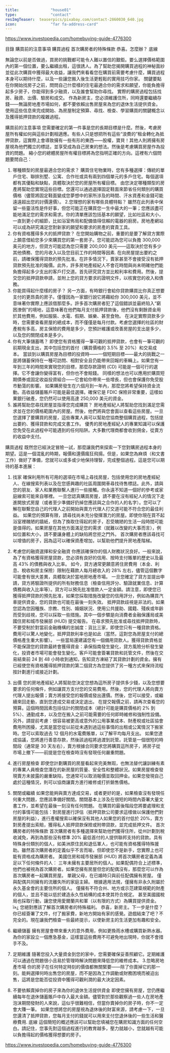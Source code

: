 ```yaml
---
title:              "house01"
type:               "contact"
resImgTeaser:  teaserpics/pixabay.com/contact-2860030_640.jpg
icon:               "far fa-address-card"
---
```


https://www.investopedia.com/homebuying-guide-4776300

目錄
購買前的注意事項
購買過程
首次購房者的特殊條款
恭喜。怎麼辦？
底線

無論您以前是否做過，買房的挑戰都可能令人難以置信的艱鉅。要么選擇價格範圍內的第一個位置，要么繼續出租，這很誘人。為了幫助您揭開購買過程的神秘面紗並從此次購買中獲得最大收益，讓我們來看看您在購買前需要考慮什麼，購買過程本身可以期待什麼，以及一些讓您搬入後生活更輕鬆的實用技巧你家。
關鍵要點
在你開始找房子之前，問問自己什麼樣的住宅最適合你的需求和願望，你能負擔得起多少房子，你能得到多少融資，以及誰會幫助你尋找。
實際的購房過程包括找房、融資、出價、驗房和成交。
作為新房主，您必須維護住所，同時還要繼續存錢——無論房地產市場如何，都不要依賴出售房屋來為您的退休生活提供資金。
使用這些信息來完成開始、為房屋制定預算、尋找、檢查、學習購買的關鍵概念以及獲得抵押貸款的複雜過程。




購買前的注意事項
您需要確定的第一件事是您的長期目標是什麼。然後，考慮房屋所有權如何與這些計劃相適應。有些人只是想把所有這些“浪費的”租金轉化為抵押貸款，這實際上會導致擁有一些有形的東西——股權，寶貝！其他人則將擁有房屋視為他們獨立的標誌，並享受成為自己房東的想法。然後是考慮購買房屋作為投資的問題。
縮小您的總體房屋所有權目標將為您指明正確的方向。這裡有六個問題要問自己：
1. 哪種類型的房屋最適合您的需求？
購買住宅物業時，您有多種選擇：傳統的單戶住宅、聯排別墅、公寓、合作社或具有兩到四個單元的多戶住宅。每個選項都有其優點和缺點，具體取決於您的房屋所有權目標。
由您決定哪種類型的房產將幫助您實現這些目標。您還可以通過選擇固定鞋面來節省任何類別的購買價格（儘管將固定鞋面變成您夢想中的家所涉及的時間、汗水資產和金錢可能遠遠超出您的討價還價）。
2.您理想的家有哪些具體特點？
雖然在此列表中保留一些靈活性是件好事，但您可能正在購買您一生中最大的一筆；您應該盡可能地滿足您的需求和需求。你的清單應該包括基本的願望，比如社區和大小，一直到更小的細節，比如浴室佈局和配備值得信賴的電器的廚房。房地產網站可以成為研究滿足您對新家的願望和要求的房產的寶貴工具。
3. 你有資格獲得多大的抵押貸款？
在您開始購物之前，重要的是要了解貸方實際上願意借給您多少來購買您的第一套房子。您可能認為您可以負擔 300,000 美元的地方，但貸方可能認為您只需要 200,000 美元——這取決於您有多少其他債務、您的月收入以及您目前工作的時間等因素.
在向房屋提出要約之前，請確保獲得貸款的預先批准。在許多情況下，賣家甚至不會接受沒有抵押貸款預先批准的報價。此外，許多房地產經紀人不會花時間與尚未明確他們能負擔得起多少支出的客戶打交道。首先研究貸方並比較利率和費用。然後，提交您的抵押貸款申請，並附上您的貸方要求的證明文件，以核實您的收入和債務。
4. 你能買得起什麼樣的房子？
另一方面，有時銀行會給你貸款購買比你真正想要支付的更昂貴的房子。僅僅因為一家銀行說它將藉給你 300,000 美元，並不意味著你實際上應該借那麼多。許多首次購房者犯了這個錯誤並最終陷入“窮困潦倒”的境地，這意味著在他們每月支付抵押貸款後，他們沒有剩餘資金用於其他費用，例如服裝、水電、假期、娛樂、甚至食物。
在決定實際貸款多少時，您需要查看房屋的總成本，而不僅僅是每月付款。考慮您選擇的社區的財產稅有多高，房主保險的費用是多少，您預計維護或改善房屋的支出是多少，以及您的關閉成本是多少。
5. 你有大筆儲蓄嗎？
即使您有資格獲得一筆可觀的抵押貸款，也會有一筆可觀的前期現金支出，其中包括您的首付（購買價格的 3.5% 至 20%）和交易成本。
當談到以購買房屋為目標的投資時——一個短期目標——最大的挑戰之一是將儲蓄保持在一種可訪問、相對安全且仍能帶來回報的車輛上。如果您有一年到三年的時間來實現您的目標，那麼存款證明 (CD) 可能是一個可行的選擇。它不會讓你變得富有，但你也不會賠錢。
同樣的想法也可以應用於購買短期債券或固定收益投資組合——它會給你帶來一些增長，但也會保護你免受股市動蕩的影響。
如果購房發生在六個月到一年內，那麼您將希望保持資金流動。高收益儲蓄賬戶可能是最佳選擇。確保它是 FDIC 保險非常重要，這樣如果銀行破產，您仍然可以使用高達 250,000 美元的資金。
6. 誰將幫助您尋找房屋並指導您完成購買？
房地產經紀人將幫助您找到滿足您需求並在您的價格範圍內的房屋。然後，他們將與您會面以查看這些房屋。一旦您選擇了要購買的房屋，這些專業人員可以幫助您協商整個購買過程，包括提出要約、獲得貸款和完成文書工作。
優秀的房地產經紀人的專業知識可以保護您免受在此過程中可能遇到的任何陷阱。大多數代理商都會收到佣金，從賣方的收益中支付。





購買過程
既然您已經決定冒險一試，那麼讓我們來探索一下您對購房過程本身的期望。這是一個混亂的時期，報價和還價瘋狂飛揚。但是，如果您為麻煩（和文書工作）做好了準備，您就可以或多或少地保持理智，完成整個過程。這是您可以期待的基本進展：
1. 找家
確保利用所有可用的選項在市場上尋找房屋，包括使用您的房地產經紀人、在線搜索列表以及在您感興趣的社區周圍開車尋找待售標誌。此外，請與您的朋友、家人和業務聯繫人進行一些接觸。你永遠不知道一個好的參考或家庭線索可能來自哪裡。
一旦您認真購買房屋，請不要在沒有經紀人的情況下走進開放式房屋（或者至少準備好扔掉您應該與之合作的人的名字）。您可以了解在聯繫您自己的代理人之前開始與賣方代理人打交道可能不符合您的最佳利益。
如果您的預算有限，請尋找尚未充分發揮潛力的房屋。即使你現在買不起浴室裡醜陋的牆紙，但為了換取住得起的房子，忍受醜陋的生活一段時間可能是值得的。如果房屋在其他方面滿足您的需求（就難以改變的大事而言），例如位置和大小，請不要讓身體上的缺陷將您拒之門外。
首次購房者應該尋找可以增值的房子，因為這可以確保資產增加，以幫助他們提升房地產階梯。
2. 考慮您的融資選擇和安全融資
你應該確保你的個人財務狀況良好。一般來說，為了有資格獲得房屋貸款，您必須有良好的信用、按時支付賬單的歷史以及最高 43% 的債務與收入比率。
如今，貸方通常更願意將住房費用（本金、利息、稅收和房主保險）限制在藉款人每月總收入的 28% 左右，儘管這個數字可能會有很大差異，具體取決於當地房地產市場。
一旦您確定了貸方並提出申請，貸方將驗證所提供的所有財務信息（檢查信用評分、驗證就業信息、計算債務與收入比率等）。貸方可以預先批准借款人一定金額。請注意，即使您已獲得抵押貸款的預先批准，如果您採取措施改變您的信用評分，例如為購買汽車提供資金，您的貸款也可能在最後一刻失效。
 抵押貸款歧視是非法的。如果您認為您因種族、宗教、性別、婚姻狀況、使用公共援助、國籍、殘疾或年齡而受到歧視，您可以採取一些措施。其中一個步驟是向消費者金融保護局或美國住房和城市發展部 (HUD) 提交報告。
在尋求預先批准或尋找抵押貸款時，不要受制於對當前金融機構的忠誠度：貨比三家，即使您只有一種貸款資格。費用可以驚人地變化，抵押貸款利率也是如此（當然，這對您為房屋支付的總價格產生重大影響）。
一些當局還建議您有一個備用貸款人。獲得貸款資格並不能保證您的貸款最終會獲得資金：承保指南發生變化，貸方風險分析發生變化，投資者市場可能會發生變化。客戶可能會簽署貸款和託管文件，然後在交易結束前 24 到 48 小時收到通知，告知貸方凍結了其貸款計劃的資金。擁有已經使您有資格獲得抵押貸款的第二個貸方為您提供了另一種方式來保持流程按計劃進行或接近計劃。
3. 出價
您的房地產經紀人將幫助您決定您想為這所房子提供多少錢，以及您想要要求的任何條件，例如讓買方支付您的交易費用。然後，您的代理人將向賣方代理人提出報價；賣方將接受您的報價或發出還價。然後，您可以接受，或繼續來回走動，直到您達成交易或決定退出。
在提交報價之前，請再次查看您的預算。這個時間因素包括估計的關閉成本（總計可能是購買價格的 2% 到 5%）、通勤成本，以及您在搬入之前可能需要的任何即時維修和強制性設備。
另外，請提前考慮：很容易被更高或意外的公用事業成本、財產稅或社區協會費用所困擾，尤其是當您從以前從未遇到過這些事情的出租或公寓情況下搬家時。您可以索取過去 12 個月的水電費賬單，以了解平均每月支出。
如果您達成協議，您將進行善意存款，然後該過程將過渡到託管。託管是一個很短的時間段（通常是 30 天左右），賣方根據合同要求您將購買這所房子，將房子從市場上撤下——前提是您在檢查時沒有發現任何嚴重問題。
4. 進行房屋檢查
即使您計劃購買的房屋看起來完美無瑕，也無法替代讓訓練有素的專業人員檢查您潛在的新房屋的質量、安全性和整體狀況。如果房屋檢查發現賣方未披露的嚴重缺陷，您通常可以取消報價並取回押金。如果您發現自己處於這種情況，則可以協商讓賣方​​進行維修或打折銷售價格。
5. 關閉或繼續
如果您能夠與賣方達成交易，或者更好的是，如果檢查沒有發現任何重大問題，您應該準備好關閉。關閉基本上涉及在很短的時間內簽署大量文書工作，並希望在最後一刻沒有任何問題。
在購買的最後階段您將要處理和支付的事情可能包括：對房屋進行評估（抵押貸款公司要求這樣做以保護他們對房屋的利益），進行產權搜索以確保沒有其他人如果您的首付低於 20%，賣方對房產提出索賠，獲得私人抵押貸款保險或附帶貸款，並完成抵押文件。
首次購房者的特殊條款
首次購房者有多種選擇來幫助他們獲得住所，從州計劃到稅收減免，再到為那些沒有標準 20% 最低首付的人提供聯邦支持的貸款。具有特殊身份類別的個人，如美洲原住民和退伍軍人，也可能有資格獲得特殊援助。雖然首次購房者的定義似乎不言而喻，但即使您不是新手，您實際上也可能有資格成為購房者。
 美國住房和城市發展部 (HUD) 將首次購房者定義為滿足以下任何條件的人：
三年未擁有主要居所的個人。如果配偶符合上述標準，他們也被視為首次購房者。如果您擁有房屋但您的配偶沒有，那麼您可以作為首次購房者一起購買房屋。
單親父母，在已婚時只與前任配偶擁有房屋。
僅與配偶共同擁有的流離失所的家庭主婦。
根據適用法規，僅擁有非永久附屬於永久基金會的主要住所的個人。
僅擁有不符合州、地方或示范建築規範的財產的個人，並且不能以低於建造永久性結構的成本使其符合規定。
甚至美國國稅局也採取行動，讓您使用愛爾蘭共和軍（以有限的方式）為購買提供資金。ï»¿ 您絕對應該了解首次購房者的特殊福利。
恭喜，新房主。下一步是什麼？
你已經簽署了文件，付了搬家費，新地方開始有家的感覺。遊戲結束了吧？不完全的。現在讓我們檢查一些最終提示，以使新房主的生活更加有趣和安全。
1. 繼續儲蓄
擁有房屋會帶來重大的意外費用，例如更換雨水槽或購買新熱水器。為你的家設立一個應急基金，這樣當這些費用不可避免地出現時，你就不會措手不及。
2. 定期維護
隨著您投入大量資金到您的家中，您需要確保妥善照顧它。定期維護可以通過在問題很小且易於管理時解決問題來降低您的維修成本。
3.忽略房地產市場
你的房子在任何特定時刻的價值都無關緊要——除了你賣掉它的那一刻。能夠選擇何時出售您的房屋，而不是因為工作調動或財務困境而被迫出售，這將是您能否從投資中獲得可觀利潤的最大決定因素。



4. 不要依賴賣掉你的房子來為你的退休生活提供資金
即使您擁有房屋，您仍應繼續每年在退休儲蓄賬戶中存入最大金額。儘管對於那些觀察過一些人在房地產泡沫期間發財的人來說，這似乎很難相信，但當你賣掉你的房子時，你不一定會大賺一筆。
如果您想將您的房屋視為退休後的財富來源，請考慮一下，一旦您還清了抵押貸款，您每月支付的錢就可以用來支付您退休後的一些生活和醫療費用.
底線
這個簡短的概述應該可以幫助您填補您在購房知識方面的任何空白。請記住，您事先對這個過程進行的教育越多，壓力就越小，您就越有可能以負擔得起的價格獲得想要的房子。


https://www.investopedia.com/homebuying-guide-4776300


